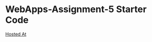 # WebApps-Assignment-5 Starter Code


[Hosted At](https://44-563-webapps-f21.github.io/webapps-f21-assignment-6-sateesh6131/animals.html)
